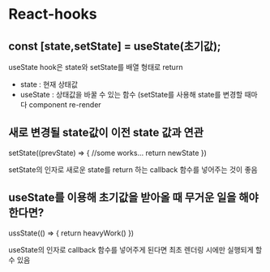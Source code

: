# React-hooks <useState>

## const [state,setState] = useState(초기값);

useState hook은 state와 setState를 배열 형태로 return 
- state : 현재 상태값
- useState : 상태값을 바꿀 수 있는 함수 (setState를 사용해 state를 변경할 때마다 component re-render


## 새로 변경될 state값이 이전 state 값과 연관
setState((prevState) => {
  //some works...
  return newState
})

setState의 인자로 새로운 state를 return 하는 callback 함수를 넣어주는 것이 좋음 


## useState를 이용해 초기값을 받아올 때 무거운 일을 해야한다면?

ussState(() => {
  return heavyWork()
})

useState의 인자로 callback 함수를 넣어주게 된다면 최초 렌더링 시에만 실행되게 할 수 있음 

